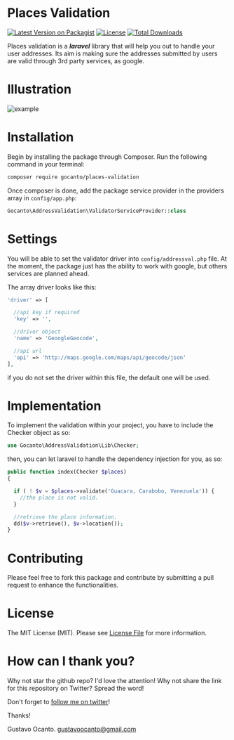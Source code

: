 # Places Validation

[![Latest Version on Packagist](https://img.shields.io/packagist/v/gocanto/places-validation.svg?style=flat-square)](https://img.shields.io/packagist/v/gocanto/places-validation.svg)
<a href="https://github.com/gocanto/google-autocomplete/blob/master/LICENSE.md"><img src="https://img.shields.io/npm/l/easiest-js-validator.svg" alt="License"></a>
[![Total Downloads](https://img.shields.io/packagist/dt/gocanto/places-validation.svg?style=flat-square)](https://img.shields.io/packagist/dt/gocanto/places-validation.svg?style=flat-square)


Places validation is a ***laravel*** library that will help you out to handle your user addresses. Its aim is making sure the addresses submitted by users are valid through 3rd party services, as google.

# Illustration

![example](https://github.com/gocanto/places-validation/blob/dev/src/Images/google-output.png)


# Installation

Begin by installing the package through Composer. Run the following command in your terminal:

```bash
composer require gocanto/places-validation
```

Once composer is done, add the package service provider in the providers array in `config/app.php`:

```php
Gocanto\AddressValidation\ValidatorServiceProvider::class
```


# Settings

You will be able to set the validator driver into ```config/addressval.php``` file. At the moment, the package just has the ability to work with google, but others services are planned ahead.


The array driver looks like this: 
```php
'driver' => [

  //api key if required
  'key' => '',

  //driver object
  'name' => 'GeoogleGeocode',

  //api url
  'api' => 'http://maps.google.com/maps/api/geocode/json'
],
```

if you do not set the driver within this file, the default one will be used. 


# Implementation

To implement the validation within your project, you have to include the Checker object as so:
```php
use Gocanto\AddressValidation\Lib\Checker;
```


then, you can let laravel to handle the dependency injection for you, as so: 
```php
public function index(Checker $places)
{

  if ( ! $v = $places->validate('Guacara, Carabobo, Venezuela')) {
    //the place is not valid.
  }

  //retrieve the place information.
  dd($v->retrieve(), $v->location());
}
```



# Contributing

Please feel free to fork this package and contribute by submitting a pull request to enhance the functionalities.


# License

The MIT License (MIT). Please see [License File](LICENSE.md) for more information.


# How can I thank you?
Why not star the github repo? I'd love the attention! Why not share the link for this repository on Twitter? Spread the word!


Don't forget to [follow me on twitter](https://twitter.com/gocanto)!

Thanks!

Gustavo Ocanto.
gustavoocanto@gmail.com



